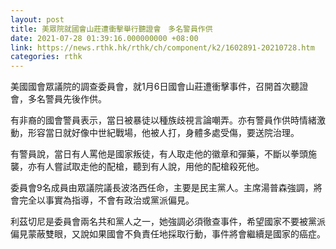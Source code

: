 ```yaml
---
layout: post
title: 美眾院就國會山莊遭衝擊舉行聽證會　多名警員作供
date: 2021-07-28 01:39:16.000000000 +08:00
link: https://news.rthk.hk/rthk/ch/component/k2/1602891-20210728.htm
categories: rthk
---
```


美國國會眾議院的調查委員會，就1月6日國會山莊遭衝擊事件，召開首次聽證會，多名警員先後作供。

有非裔的國會警員表示，當日被暴徒以種族歧視言論嘲弄。亦有警員作供時情緒激動，形容當日就好像中世紀戰場，他被人打，身體多處受傷，要送院治理。

有警員說，當日有人罵他是國家叛徒，有人取走他的徽章和彈藥，不斷以拳頭施襲，亦有人嘗試取走他的配槍，聽到有人說，用他的配槍殺死他。

委員會9名成員由眾議院議長波洛西任命，主要是民主黨人。主席湯普森強調，將會完全以事實為指導，不會有政治或黨派偏見。

利茲切尼是委員會兩名共和黨人之一，她強調必須徹查事件，希望國家不要被黨派偏見蒙蔽雙眼，又說如果國會不負責任地採取行動，事件將會繼續是國家的癌症。
